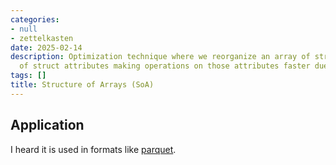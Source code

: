 ```yaml
---
categories:
- null
- zettelkasten
date: 2025-02-14
description: Optimization technique where we reorganize an array of structs into arrays
  of struct attributes making operations on those attributes faster due to data locality.
tags: []
title: Structure of Arrays (SoA)
---
```


## Application

I heard it is used in formats like [parquet](parquet).